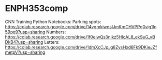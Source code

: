 # ENPH353comp

CNN Training Python Notebooks:
Parking spots: https://colab.research.google.com/drive/14vgmkjwnslJmKmCHVPPg0vig1lq59po9?usp=sharing
Numbers: https://colab.research.google.com/drive/1f0eiwQs3nikz5HIcAL8_ekSuG_vBDkB4?usp=sharing
Letters: https://colab.research.google.com/drive/1dmXcCJp_g8ZysHxd6Fk9DKieJZfmetpV?usp=sharing
